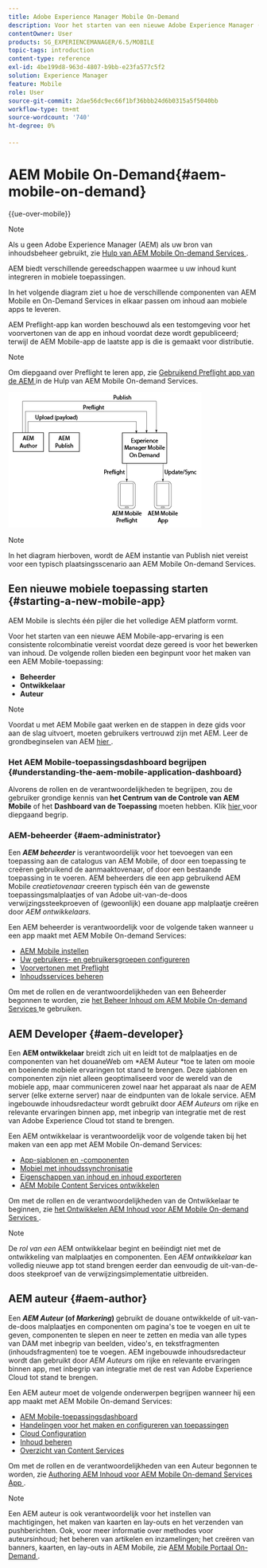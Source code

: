 ```yaml
---
title: Adobe Experience Manager Mobile On-Demand
description: Voor het starten van een nieuwe Adobe Experience Manager (AEM) Mobile-app-ervaring is een combinatie van rollen vereist voordat u inhoud kunt bewerken. Volg deze pagina om te beginnen met AEM mobiele On-Demand-services.
contentOwner: User
products: SG_EXPERIENCEMANAGER/6.5/MOBILE
topic-tags: introduction
content-type: reference
exl-id: 4be199d8-963d-4807-b9bb-e23fa577c5f2
solution: Experience Manager
feature: Mobile
role: User
source-git-commit: 2dae56dc9ec66f1bf36bbb24d6b0315a5f5040bb
workflow-type: tm+mt
source-wordcount: '740'
ht-degree: 0%

---
```


# AEM Mobile On-Demand{#aem-mobile-on-demand}

{{ue-over-mobile}}

>[!NOTE]
>
>Als u geen Adobe Experience Manager (AEM) als uw bron van inhoudsbeheer gebruikt, zie [ Hulp van AEM Mobile On-demand Services ](https://helpx.adobe.com/nl/digital-publishing-solution/topics.html).

AEM biedt verschillende gereedschappen waarmee u uw inhoud kunt integreren in mobiele toepassingen.

In het volgende diagram ziet u hoe de verschillende componenten van AEM Mobile en On-Demand Services in elkaar passen om inhoud aan mobiele apps te leveren.

AEM Preflight-app kan worden beschouwd als een testomgeving voor het voorvertonen van de app en inhoud voordat deze wordt gepubliceerd; terwijl de AEM Mobile-app de laatste app is die is gemaakt voor distributie.

>[!NOTE]
>
>Om diepgaand over Preflight te leren app, zie [ Gebruikend Preflight app van de AEM ](https://helpx.adobe.com/nl/digital-publishing-solution/help/preflight-app.html) in de Hulp van AEM Mobile On-demand Services.

![ chlimage_1-171 ](assets/chlimage_1-171.png)

>[!NOTE]
>
>In het diagram hierboven, wordt de AEM instantie van Publish niet vereist voor een typisch plaatsingsscenario aan AEM Mobile On-demand Services.

## Een nieuwe mobiele toepassing starten {#starting-a-new-mobile-app}

AEM Mobile is slechts één pijler die het volledige AEM platform vormt.

Voor het starten van een nieuwe AEM Mobile-app-ervaring is een consistente rolcombinatie vereist voordat deze gereed is voor het bewerken van inhoud. De volgende rollen bieden een beginpunt voor het maken van een AEM Mobile-toepassing:

* **Beheerder**
* **Ontwikkelaar**
* **Auteur**

>[!NOTE]
>
>Voordat u met AEM Mobile gaat werken en de stappen in deze gids voor aan de slag uitvoert, moeten gebruikers vertrouwd zijn met AEM. Leer de grondbeginselen van AEM [ hier ](/help/sites-deploying/deploy.md).

### Het AEM Mobile-toepassingsdashboard begrijpen {#understanding-the-aem-mobile-application-dashboard}

Alvorens de rollen en de verantwoordelijkheden te begrijpen, zou de gebruiker grondige kennis van **het Centrum van de Controle van AEM Mobile** of het **Dashboard van de Toepassing** moeten hebben. Klik [ hier ](/help/mobile/mobile-apps-ondemand-application-dashboard.md) voor diepgaand begrip.

### AEM-beheerder {#aem-administrator}

Een ***AEM beheerder*** is verantwoordelijk voor het toevoegen van een toepassing aan de catalogus van AEM Mobile, of door een toepassing te creëren gebruikend de aanmaaktovenaar, of door een bestaande toepassing in te voeren. AEM beheerders die een app gebruikend AEM Mobile *creatietovenaar* creeren typisch één van de gewenste toepassingsmalplaatjes of van Adobe uit-van-de-doos verwijzingssteekproeven of (gewoonlijk) een douane app malplaatje creëren door *AEM ontwikkelaars.*

Een AEM beheerder is verantwoordelijk voor de volgende taken wanneer u een app maakt met AEM Mobile On-demand Services:

* [AEM Mobile instellen](/help/mobile/aem-mobile-setup.md)
* [Uw gebruikers- en gebruikersgroepen configureren](/help/mobile/aem-mobile-configure-users.md)
* [Voorvertonen met Preflight](/help/mobile/aem-mobile-manage-ondemand-services.md)
* [Inhoudsservices beheren](/help/mobile/developing-content-services.md)

Om met de rollen en de verantwoordelijkheden van een Beheerder begonnen te worden, zie [ het Beheer Inhoud om AEM Mobile On-demand Services ](/help/mobile/aem-mobile.md) te gebruiken.

## AEM Developer {#aem-developer}

Een **AEM ontwikkelaar** breidt zich uit en leidt tot de malplaatjes en de componenten van het douaneWeb om *AEM Auteur *toe te laten om mooie en boeiende mobiele ervaringen tot stand te brengen. Deze sjablonen en componenten zijn niet alleen geoptimaliseerd voor de wereld van de mobiele app, maar communiceren zowel naar het apparaat als naar de AEM server (elke externe server) naar de eindpunten van de lokale service. AEM ingebouwde inhoudsredacteur wordt gebruikt door *AEM Auteurs* om rijke en relevante ervaringen binnen app, met inbegrip van integratie met de rest van Adobe Experience Cloud tot stand te brengen.

Een AEM ontwikkelaar is verantwoordelijk voor de volgende taken bij het maken van een app met AEM Mobile On-demand Services:

* [App-sjablonen en -componenten](/help/mobile/app-templates-and-components1.md)
* [Mobiel met inhoudssynchronisatie](/help/mobile/mobile-ondemand-contentsync.md)
* [Eigenschappen van inhoud en inhoud exporteren](/help/mobile/on-demand-content-properties-exporting.md)
* [AEM Mobile Content Services ontwikkelen](/help/mobile/developing-content-services.md)

Om met de rollen en de verantwoordelijkheden van de Ontwikkelaar te beginnen, zie [ het Ontwikkelen AEM Inhoud voor AEM Mobile On-demand Services ](/help/mobile/aem-mobile-on-demand.md).

>[!NOTE]
>
>De *rol van een* AEM ontwikkelaar begint en beëindigt niet met de ontwikkeling van malplaatjes en componenten. Een *AEM ontwikkelaar* kan volledig nieuwe app tot stand brengen eerder dan eenvoudig de uit-van-de-doos steekproef van de verwijzingsimplementatie uitbreiden.

## AEM auteur {#aem-author}

Een ***AEM Auteur* (of *Markering*) &#x200B;** gebruikt de douane ontwikkelde of uit-van-de-doos malplaatjes en componenten om pagina&#39;s toe te voegen en uit te geven, componenten te slepen en neer te zetten en media van alle types van DAM met inbegrip van beelden, video&#39;s, en tekstfragmenten (inhoudsfragmenten) toe te voegen. AEM ingebouwde inhoudsredacteur wordt dan gebruikt door *AEM Auteurs* om rijke en relevante ervaringen binnen app, met inbegrip van integratie met de rest van Adobe Experience Cloud tot stand te brengen.

Een AEM auteur moet de volgende onderwerpen begrijpen wanneer hij een app maakt met AEM Mobile On-demand Services:

* [AEM Mobile-toepassingsdashboard](/help/mobile/mobile-apps-ondemand-application-dashboard.md)
* [Handelingen voor het maken en configureren van toepassingen](/help/mobile/mobile-apps-ondemand-application-create-configure-action.md)
* [Cloud Configuration](/help/mobile/mobile-on-demand-associating-an-on-demand-app-to-cloud-configuration.md)
* [Inhoud beheren](/help/mobile/mobile-apps-ondemand-manage-content-ondemand.md)
* [Overzicht van Content Services](/help/mobile/develop-content-as-a-service.md)

Om met de rollen en de verantwoordelijkheden van een Auteur begonnen te worden, zie [ Authoring AEM Inhoud voor AEM Mobile On-demand Services App ](/help/mobile/mobile-apps-ondemand.md).

>[!NOTE]
>
>Een AEM auteur is ook verantwoordelijk voor het instellen van machtigingen, het maken van kaarten en lay-outs en het verzenden van pushberichten. Ook, voor meer informatie over methodes voor auteursinhoud; het beheren van artikelen en inzamelingen; het creëren van banners, kaarten, en lay-outs in AEM Mobile, zie [ AEM Mobile Portaal On-Demand ](https://helpx.adobe.com/nl/digital-publishing-solution/topics.html#dynamicpod_reference_2).
